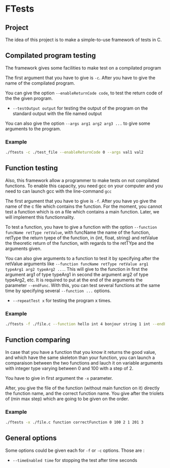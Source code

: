 # FTests

## Project

The idea of this project is to make a simple-to-use framework of tests in C.

## Compilated program testing

The framework gives some facilities to make test on a compilated program

The first argument that you have to give is ```-c```. After you have to give the name of the compilated program.

You can give the option ```--enableReturnCode code```, to test the return code of the the given program.

- ```--testOutput output``` for testing the output of the program on the standard output with the file named output


You can also give the option ```--args arg1 arg2 arg3 ...``` to give some arguments to the program.

### Example

```bash
./ftests -c ./test_file --enableReturnCode 0 --args val1 val2
```

## Function testing

Also, this framework allow a programmer to make tests on not compilated functions. To enable this capacity, you need gcc on your computer and you need to can launch gcc with the line-command ```gcc```

The first argument that you have to give is ```-f```. After you have yo give the name of the c file which contains the function. For the moment, you cannot test a function which is on a file which contains a main function. Later, we will implement this functionnality.

To test a function, you have to give a function with the option ```--function funcName retType retValue```, with funcName the name of the function, retType the return tyepe of the function, in {int, float, string} and retValue the theoretic return of the function, with regards to the retTYpe and the arguments given.

You can also give arguments to a function to test it by specifying after the retValue arguments like ```--function funcName retType retValue arg1 typeArg1 arg2 typeArg2 ...```. This will give to the function in first the argument arg1 of type typeArg1 in second the argument arg2 of type typeArg2, etc. It is required to put at the end of the arguments the parameter ```--endFunc```. With this, you can test several functions at the same time by specifying several ```--function ...``` options.

- ```--repeatTest x``` for testing the program x times.

### Example

```bash
./ftests -f ./file.c --function hello int 4 bonjour string 1 int --endFunc
```

## Function comparing

In case that you have a function that you know it returns the good value, and which have the same skeleton than your function, you can launch a comparaison between the two functions and lauch it on variable arguments with integer type varying between 0 and 100 with a step of 2.

You have to give in first argument the ```-x``` parameter.

After, you give the file of the function (without main function on it) directly the function name, and the correct function name. You give after the triolets of (min max step) which are going to be given on the order.

### Example

```bash
./ftests -x ./file.c function correctFunction 0 100 2 1 201 3
```

## General options

Some options could be given each for ```-f``` or ```-c``` options. Those are :

- ```--timeEnabled time``` for stopping the test after time seconds
